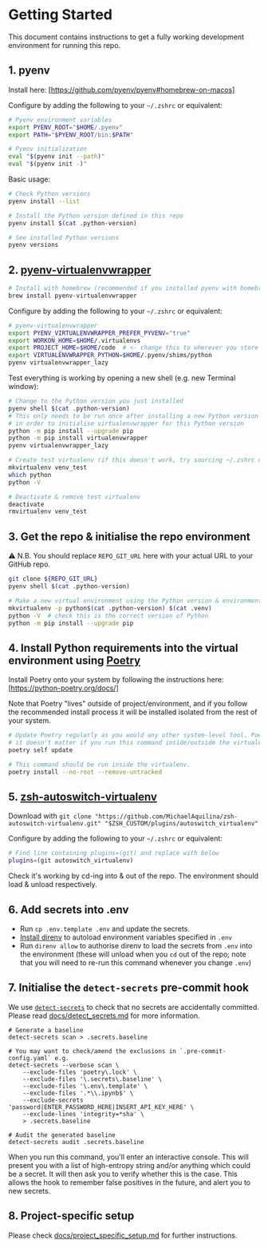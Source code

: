 # Getting Started

This document contains instructions to get a fully working development environment for running this repo.


## 1. pyenv

Install here: [https://github.com/pyenv/pyenv#homebrew-on-macos]

Configure by adding the following to your `~/.zshrc` or equivalent:

```sh
# Pyenv environment variables
export PYENV_ROOT="$HOME/.pyenv"
export PATH="$PYENV_ROOT/bin:$PATH"

# Pyenv initialization
eval "$(pyenv init --path)"
eval "$(pyenv init -)"
```

Basic usage:

```sh
# Check Python versions
pyenv install --list

# Install the Python version defined in this repo
pyenv install $(cat .python-version)

# See installed Python versions
pyenv versions
```


## 2. [pyenv-virtualenvwrapper](https://github.com/pyenv/pyenv-virtualenvwrapper)

```sh
# Install with homebrew (recommended if you installed pyenv with homebrew)
brew install pyenv-virtualenvwrapper
```

Configure by adding the following to your `~/.zshrc` or equivalent:

```sh
# pyenv-virtualenvwrapper
export PYENV_VIRTUALENVWRAPPER_PREFER_PYVENV="true"
export WORKON_HOME=$HOME/.virtualenvs
export PROJECT_HOME=$HOME/code  # <- change this to wherever you store your repos
export VIRTUALENVWRAPPER_PYTHON=$HOME/.pyenv/shims/python
pyenv virtualenvwrapper_lazy
```

Test everything is working by opening a new shell (e.g. new Terminal window):

```sh
# Change to the Python version you just installed
pyenv shell $(cat .python-version)
# This only needs to be run once after installing a new Python version through pyenv
# in order to initialise virtualenvwrapper for this Python version
python -m pip install --upgrade pip
python -m pip install virtualenvwrapper
pyenv virtualenvwrapper_lazy

# Create test virtualenv (if this doesn't work, try sourcing ~/.zshrc or opening new shell)
mkvirtualenv venv_test
which python
python -V

# Deactivate & remove test virtualenv
deactivate
rmvirtualenv venv_test
```


## 3. Get the repo & initialise the repo environment

⚠️ N.B. You should replace `REPO_GIT_URL` here with your actual URL to your GitHub repo.

```sh
git clone ${REPO_GIT_URL}
pyenv shell $(cat .python-version)

# Make a new virtual environment using the Python version & environment name specified in the repo
mkvirtualenv -p python$(cat .python-version) $(cat .venv)
python -V  # check this is the correct version of Python
python -m pip install --upgrade pip
```


## 4. Install Python requirements into the virtual environment using [Poetry](https://python-poetry.org/docs/)

Install Poetry onto your system by following the instructions here: [https://python-poetry.org/docs/]

Note that Poetry "lives" outside of project/environment, and if you follow the recommended install
process it will be installed isolated from the rest of your system.

```sh
# Update Poetry regularly as you would any other system-level tool. Poetry is environment agnostic,
# it doesn't matter if you run this command inside/outside the virtualenv.
poetry self update

# This command should be run inside the virtualenv.
poetry install --no-root --remove-untracked
```


## 5. [zsh-autoswitch-virtualenv](https://github.com/MichaelAquilina/zsh-autoswitch-virtualenv)

Download with `git clone "https://github.com/MichaelAquilina/zsh-autoswitch-virtualenv.git" "$ZSH_CUSTOM/plugins/autoswitch_virtualenv"`

Configure by adding the following to your `~/.zshrc` or equivalent:

```sh
# Find line containing plugins=(git) and replace with below
plugins=(git autoswitch_virtualenv)
```

Check it's working by cd-ing into & out of the repo. The environment should load & unload respectively.


## 6. Add secrets into .env

  - Run `cp .env.template .env` and update the secrets.
  - [Install direnv](https://direnv.net/) to autoload environment variables specified in `.env`
  - Run `direnv allow` to authorise direnv to load the secrets from `.env` into the environment
    (these will unload when you `cd` out of the repo; note that you will need to re-run this
    command whenever you change `.env`)


## 7. Initialise the `detect-secrets` pre-commit hook

We use [`detect-secrets`](https://github.com/Yelp/detect-secrets) to check that no secrets are
accidentally committed. Please read [docs/detect_secrets.md](docs/detect_secrets.md) for more information.


```shell
# Generate a baseline
detect-secrets scan > .secrets.baseline

# You may want to check/amend the exclusions in `.pre-commit-config.yaml` e.g.
detect-secrets --verbose scan \
    --exclude-files 'poetry\.lock' \
    --exclude-files '\.secrets\.baseline' \
    --exclude-files '\.env\.template' \
    --exclude-files '.*\\.ipynb$' \
    --exclude-secrets 'password|ENTER_PASSWORD_HERE|INSERT_API_KEY_HERE' \
    --exclude-lines 'integrity=*sha' \
    > .secrets.baseline

# Audit the generated baseline
detect-secrets audit .secrets.baseline
```

When you run this command, you'll enter an interactive console. This will present you with a list
of high-entropy string and/or anything which could be a secret. It will then ask you to verify
whether this is the case. This allows the hook to remember false positives in the future, and alert
you to new secrets.


## 8. Project-specific setup

Please check [docs/project_specific_setup.md](docs/project_specific_setup.md) for further instructions.
